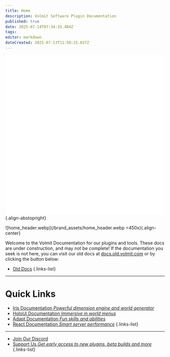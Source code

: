 ```yaml
---
title: Home
description: Volmit Software Plugin Documentation
published: true
date: 2025-07-14T07:34:33.484Z
tags: 
editor: markdown
dateCreated: 2025-07-13T11:50:25.837Z
---
```


![icon.webp](/brand_assets/icon.webp){.align-abstopright}

![home_header.webp](/brand_assets/home_header.webp =450x){.align-center}

Welcome to the Volmit Documentation for our plugins and tools. These docs are under construction, and may not be complete! If the documentation you seek is not here, you can visit our old docs at [docs.old.volmit.com](https://docs.old.volmit.com) or by clicking the button below:
- [Old Docs](https://docs.old.volmit.com)
{.links-list}

---

# Quick Links

- [Iris Documentation *Powerful dimension engine and world generator*](/doc/iris)
- [HoloUi Documentation *Immersive in world menus*](/doc/holoui)
- [Adapt Documentation *Fun skills and abilities*](/doc/adapt)
- [React Documentation *Smart server performance*](/doc/react)
{.links-list}
---

- [Join Our Discord](https://discord.gg/3xxPTpT)
- [Support Us *Get early access to new plugins, beta builds and more*](https://ko-fi.com/volmit)
{.links-list}

